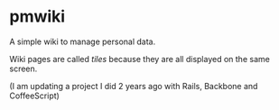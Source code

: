 # pmwiki
A simple wiki to manage personal data.

Wiki pages are called *tiles* because they are all displayed on the same screen.

(I am updating a project I did 2 years ago with Rails, Backbone and CoffeeScript)
